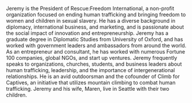 ﻿---
name: Jeremy Vallerand 
description: President, Rescue:Freedom International
picture: jeremy.jpg 
twitter: handle
---
Jeremy is the President of Rescue:Freedom International, a non-profit organization focused on ending human trafficking and bringing freedom to women and children in sexual slavery.  He has a diverse background in diplomacy, international business, and marketing, and is passionate about the social impact of innovation and entrepreneurship.  Jeremy has a graduate degree in Diplomatic Studies from University of Oxford, and has worked with government leaders and ambassadors from around the world. As an entrepreneur and consultant, he has worked with numerous Fortune 100 companies, global NGOs,  and start up ventures.   Jeremy frequently speaks to organizations, churches, students, and business leaders about human trafficking, leadership, and the importance of intergenerational relationships. He is an avid outdoorsman and the cofounder of Climb for Captives, an initiative that utilizes mountain climbing to combat human trafficking. Jeremy and his wife, Maren, live in Seattle with their two children.

